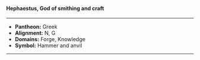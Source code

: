 #### Hephaestus, God of smithing and craft
___

- **Pantheon:** Greek
- **Alignment:** N, G
- **Domains:** Forge, Knowledge
- **Symbol:** Hammer and anvil
___
